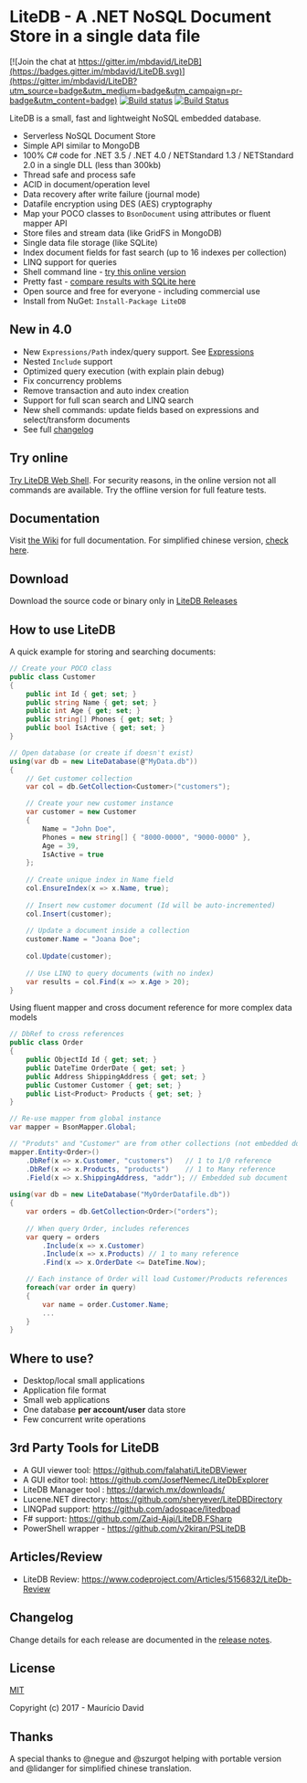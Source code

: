 # LiteDB - A .NET NoSQL Document Store in a single data file

[![Join the chat at https://gitter.im/mbdavid/LiteDB](https://badges.gitter.im/mbdavid/LiteDB.svg)](https://gitter.im/mbdavid/LiteDB?utm_source=badge&utm_medium=badge&utm_campaign=pr-badge&utm_content=badge) [![Build status](https://ci.appveyor.com/api/projects/status/sfe8he0vik18m033?svg=true)](https://ci.appveyor.com/project/mbdavid/litedb) [![Build Status](https://travis-ci.org/mbdavid/LiteDB.svg?branch=master)](https://travis-ci.org/mbdavid/LiteDB)

LiteDB is a small, fast and lightweight NoSQL embedded database. 

- Serverless NoSQL Document Store
- Simple API similar to MongoDB
- 100% C# code for .NET 3.5 / .NET 4.0 / NETStandard 1.3 / NETStandard 2.0 in a single DLL (less than 300kb)
- Thread safe and process safe
- ACID in document/operation level
- Data recovery after write failure (journal mode)
- Datafile encryption using DES (AES) cryptography
- Map your POCO classes to `BsonDocument` using attributes or fluent mapper API
- Store files and stream data (like GridFS in MongoDB)
- Single data file storage (like SQLite)
- Index document fields for fast search (up to 16 indexes per collection)
- LINQ support for queries
- Shell command line - [try this online version](http://www.litedb.org/#shell)
- Pretty fast - [compare results with SQLite here](https://github.com/mbdavid/LiteDB-Perf)
- Open source and free for everyone - including commercial use
- Install from NuGet: `Install-Package LiteDB`

## New in 4.0
- New `Expressions/Path` index/query support. See [Expressions](https://github.com/mbdavid/LiteDB/wiki/Expressions)
- Nested `Include` support
- Optimized query execution (with explain plain debug)
- Fix concurrency problems
- Remove transaction and auto index creation
- Support for full scan search and LINQ search
- New shell commands: update fields based on expressions and select/transform documents
- See full [changelog](https://github.com/mbdavid/LiteDB/wiki/Changelog)

## Try online

[Try LiteDB Web Shell](http://www.litedb.org/#shell). For security reasons, in the online version not all commands are available. Try the offline version for full feature tests.

## Documentation

Visit [the Wiki](https://github.com/mbdavid/LiteDB/wiki) for full documentation. For simplified chinese version, [check here](https://github.com/lidanger/LiteDB.wiki_Translation_zh-cn).

## Download

Download the source code or binary only in [LiteDB Releases](https://github.com/mbdavid/LiteDB/releases)

## How to use LiteDB

A quick example for storing and searching documents:

```C#
// Create your POCO class
public class Customer
{
    public int Id { get; set; }
    public string Name { get; set; }
    public int Age { get; set; }
    public string[] Phones { get; set; }
    public bool IsActive { get; set; }
}

// Open database (or create if doesn't exist)
using(var db = new LiteDatabase(@"MyData.db"))
{
    // Get customer collection
    var col = db.GetCollection<Customer>("customers");

    // Create your new customer instance
	var customer = new Customer
    { 
        Name = "John Doe", 
        Phones = new string[] { "8000-0000", "9000-0000" }, 
        Age = 39,
        IsActive = true
    };
    
    // Create unique index in Name field
    col.EnsureIndex(x => x.Name, true);
	
    // Insert new customer document (Id will be auto-incremented)
    col.Insert(customer);
	
    // Update a document inside a collection
    customer.Name = "Joana Doe";
	
    col.Update(customer);
	
    // Use LINQ to query documents (with no index)
    var results = col.Find(x => x.Age > 20);
}
```

Using fluent mapper and cross document reference for more complex data models

```C#
// DbRef to cross references
public class Order
{
    public ObjectId Id { get; set; }
    public DateTime OrderDate { get; set; }
    public Address ShippingAddress { get; set; }
    public Customer Customer { get; set; }
    public List<Product> Products { get; set; }
}        

// Re-use mapper from global instance
var mapper = BsonMapper.Global;

// "Produts" and "Customer" are from other collections (not embedded document)
mapper.Entity<Order>()
    .DbRef(x => x.Customer, "customers")   // 1 to 1/0 reference
    .DbRef(x => x.Products, "products")    // 1 to Many reference
    .Field(x => x.ShippingAddress, "addr"); // Embedded sub document
            
using(var db = new LiteDatabase("MyOrderDatafile.db"))
{
    var orders = db.GetCollection<Order>("orders");
        
    // When query Order, includes references
    var query = orders
        .Include(x => x.Customer)
        .Include(x => x.Products) // 1 to many reference
        .Find(x => x.OrderDate <= DateTime.Now);

    // Each instance of Order will load Customer/Products references
    foreach(var order in query)
    {
        var name = order.Customer.Name;
        ...
    }
}

```

## Where to use?

- Desktop/local small applications
- Application file format
- Small web applications
- One database **per account/user** data store
- Few concurrent write operations

## 3rd Party Tools for LiteDB

- A GUI viewer tool: https://github.com/falahati/LiteDBViewer
- A GUI editor tool: https://github.com/JosefNemec/LiteDbExplorer 
- LiteDB Manager tool : https://darwich.mx/downloads/
- Lucene.NET directory: https://github.com/sheryever/LiteDBDirectory
- LINQPad support: https://github.com/adospace/litedbpad
- F# support: https://github.com/Zaid-Ajaj/LiteDB.FSharp
- PowerShell wrapper - https://github.com/v2kiran/PSLiteDB

## Articles/Review

- LiteDB Review: https://www.codeproject.com/Articles/5156832/LiteDb-Review

## Changelog

Change details for each release are documented in the [release notes](https://github.com/mbdavid/LiteDB/releases).

## License

[MIT](http://opensource.org/licenses/MIT)

Copyright (c) 2017 - Maurício David

## Thanks

A special thanks to @negue and @szurgot helping with portable version and @lidanger for simplified chinese translation. 
